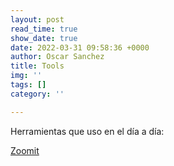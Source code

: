 ```yaml
---
layout: post
read_time: true
show_date: true
date: 2022-03-31 09:58:36 +0000
author: Oscar Sanchez
title: Tools
img: ''
tags: []
category: ''

---
```

Herramientas que uso en el día a día:

[Zoomit](https://docs.microsoft.com/es-es/sysinternals/downloads/zoomit "ZoomIT")